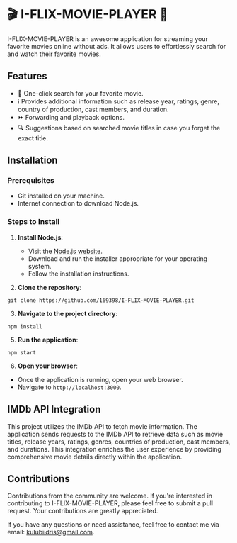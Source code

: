 # 🎬 I-FLIX-MOVIE-PLAYER 🍿

I-FLIX-MOVIE-PLAYER is an awesome application for streaming your favorite movies online without ads. It allows users to effortlessly search for and watch their favorite movies.

## Features
- 🎥 One-click search for your favorite movie.
- ℹ️ Provides additional information such as release year, ratings, genre, country of production, cast members, and duration.
- ⏩ Forwarding and playback options.
- 🔍 Suggestions based on searched movie titles in case you forget the exact title.

## Installation

### Prerequisites
- Git installed on your machine.
- Internet connection to download Node.js.

### Steps to Install

1. **Install Node.js**:
   - Visit the [Node.js website](https://nodejs.org/).
   - Download and run the installer appropriate for your operating system.
   - Follow the installation instructions.

2. **Clone the repository**:
```ymal
git clone https://github.com/169398/I-FLIX-MOVIE-PLAYER.git
```


3. **Navigate to the project directory**:
```ymal
npm install
```

5. **Run the application**:
```ymal
npm start

```

6. **Open your browser**:
- Once the application is running, open your web browser.
- Navigate to `http://localhost:3000`.

## IMDb API Integration

This project utilizes the IMDb API to fetch movie information. The application sends requests to the IMDb API to retrieve data such as movie titles, release years, ratings, genres, countries of production, cast members, and durations. This integration enriches the user experience by providing comprehensive movie details directly within the application.

## Contributions

Contributions from the community are welcome. If you're interested in contributing to I-FLIX-MOVIE-PLAYER, please feel free to submit a pull request. Your contributions are greatly appreciated.

If you have any questions or need assistance, feel free to contact me via email: kulubiidris@gmail.com.
